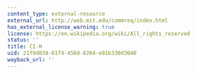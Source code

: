 ```yaml
---
content_type: external-resource
external_url: http://web.mit.edu/commreq/index.html
has_external_license_warning: true
license: https://en.wikipedia.org/wiki/All_rights_reserved
status: ''
title: CI-H
uid: 21f9d038-61f4-4569-8264-e91b330d3040
wayback_url: ''
---
```


